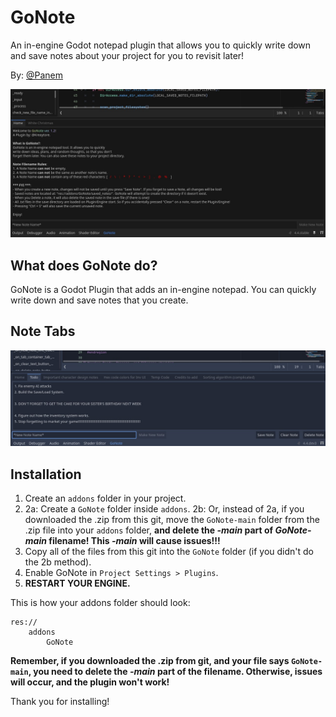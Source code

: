 # GoNote
An in-engine Godot notepad plugin that allows you to quickly write down and save notes about your project for you to revisit later!

By: [@Panem](https://x.com/im_panem)

![An image of GoNote's Home Tab](git_pics/Home.jpg)

## What does GoNote do?
GoNote is a Godot Plugin that adds an in-engine notepad. You can quickly write down and save notes that you create.

## Note Tabs
![GoNote Tabs Example](git_pics/Tabs.jpg)

## Installation
1. Create an `addons` folder in your project.
2. 2a: Create a `GoNote` folder inside `addons`. 2b: Or, instead of 2a, if you downloaded the .zip from this git, move the `GoNote-main` folder from the .zip file into your `addons` folder, **and delete the *-main* part of *GoNote-main* filename! This *-main* will cause issues!!!**
3. Copy all of the files from this git into the `GoNote` folder (if you didn't do the 2b method).
4. Enable GoNote in `Project Settings > Plugins`.
5. **RESTART YOUR ENGINE.**

This is how your addons folder should look:
```
res://
    addons
        GoNote
```

**Remember, if you downloaded the .zip from git, and your file says `GoNote-main`, you need to delete the *-main* part of the filename. Otherwise, issues will occur, and the plugin won't work!**


Thank you for installing!
